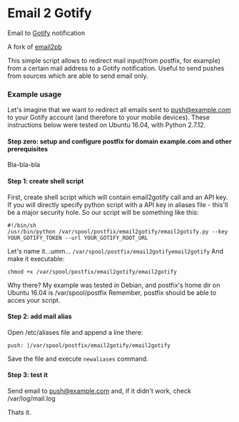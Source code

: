 Email 2 Gotify
========

Email to [Gotify](https://github.com/gotify/server) notification

A fork of [email2pb](https://github.com/side2k/email2pb)


This simple script allows to redirect mail input(from postfix, for example) from a certain mail address to a Gotify notification. Useful to send pushes from sources which are able to send email only.


### Example usage

Let's imagine that we want to redirect all emails sent to push@example.com to your Gotify account (and therefore to your mobile devices).
These instructions below were tested on Ubuntu 16.04, with Python 2.7.12.

#### Step zero: setup and configure postfix for domain example.com and other prerequisites

Bla-bla-bla

#### Step 1: create shell script

First, create shell script which will contain email2gotify call and an API key. If you will directly specify python script with a API key in aliases file - this'll be a major security hole.
So our script will be something like this:

```
#!/bin/sh
/usr/bin/python /var/spool/postfix/email2gotify/email2gotify.py --key YOUR_GOTIFY_TOKEN --url YOUR_GOTIFY_ROOT_URL
```

Let's name it...umm... `/var/spool/postfix/email2gotifyemail2gotify`
And make it executable:

```
chmod +x /var/spool/postfix/email2gotify/email2gotify
```

Why there? My example was tested in Debian, and postfix's home dir on Ubuntu 16.04 is /var/spool/postfix
Remember, postfix should be able to acces your script.


#### Step 2: add mail alias

Open /etc/aliases file and append a line there:

```
push: |/var/spool/postfix/email2gotify/email2gotify
```
Save the file and execute `newaliases` command.

#### Step 3: test it

Send email to push@example.com and, if it didn't work, check /var/log/mail.log


Thats it.
